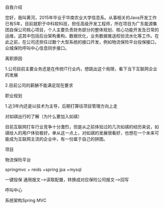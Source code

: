 自我介绍

您好，我叫黄河，2015年毕业于华南农业大学信息系。从事相关的Java开发工作已有5年，目前就职于中科软科技，担任高级开发工程师，所在项目为广东能源集团自保公司核心项目，个人主要负责财务部分的整体规划、核心功能开发及日常的运维，这其中包括后台架构重构，数据优化，业务数据推送校验流水化等工作。在此之前，在公司还担任过数个大型系统的接口开发，例如物流保险平台投保接口，众城保险呼叫中心信息同步接口。



离职原因

1.公司目前主要业务还是在传统IT行业内，想跳出这个局限，看下当下互联网企业的发展

2.目前公司的薪酬不能满足现在要求

职业规划

1.近3年内还是以技术为主导，后期打算往项目管理方向上走

对如祺出行的了解（为什么要加入如祺）

目前互联网打车行业竞争十分激烈，但是从之前体验过的几次如祺的经历来说，如祺给人的用户体验极好。单从这一点上，对如祺的发展很看好，也想在一个未来可能成为互联网主流的企业中，有一份属于自己的拼图。



项目

物流保险平台

springmvc + reids +spring jpa +mysql 

一键投保 通用报文-->读取配置，转换成对应保险公司报文-->回写



呼叫中心





系统架构Spring MVC









